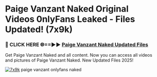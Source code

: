 # Paige Vanzant Naked Original Videos 0nlyFans Leaked - Files Updated! (7x9k)

<h3>🔴 CLICK HERE 🌐==►► <a href="https://tinyurl.com/up5wt9bj" rel="nofollow">Paige Vanzant Naked Updated Files</a></h3>

Get Paige Vanzant Naked and all content. Now you can access all videos and pictures of Paige Vanzant Naked. New Updated Files 2025!

[![7x9k](https://i.imgur.com/ABiUzMV.gif)](https://tinyurl.com/up5wt9bj)
paige vanzant onlyfans naked